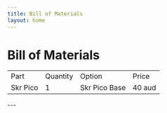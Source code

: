 ```yaml
---
title: Bill of Materials
layout: home
---
```



<h1>Bill of Materials</h1>

<table>
    <tbody>
        <tr>
            <td>Part</td>
            <td>Quantity</td>
            <td>Option</td>
            <td>Price</td>
        </tr>
        <tr>
            <td>Skr Pico</td>
            <td>1</td>
            <td>Skr Pico Base</td>
            <td>40 aud</td>
        </tr>
    </tbody>
</table>
---